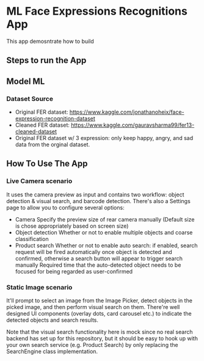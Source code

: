 # ML Face Expressions Recognitions App

This app demosntrate how to build 

## Steps to run the App


## Model ML
### Dataset Source

* Original FER dataset: https://www.kaggle.com/jonathanoheix/face-expression-recognition-dataset
* Cleaned FER dataset: https://www.kaggle.com/gauravsharma99/fer13-cleaned-dataset
* Original FER dataset w/ 3 expression: only keep happy, angry, and sad data from the orginal dataset.

## How To Use The App


### Live Camera scenario
It uses the camera preview as input and contains two workflow: object detection & visual search, and barcode detection. There's also a Settings page to allow you to configure several options:

* Camera
Specify the preview size of rear camera manually (Default size is chose appropriately based on screen size)
* Object detection
Whether or not to enable multiple objects and coarse classification
* Product search
Whether or not to enable auto search: if enabled, search request will be fired automatically once object is detected and confirmed, otherwise a search button will appear to trigger search manually
Required time that the auto-detected object needs to be focused for being regarded as user-confirmed

### Static Image scenario
It'll prompt to select an image from the Image Picker, detect objects in the picked image, and then perform visual search on them. There're well designed UI components (overlay dots, card carousel etc.) to indicate the detected objects and search results.

Note that the visual search functionality here is mock since no real search backend has set up for this repository, but it should be easy to hook up with your own search service (e.g. Product Search) by only replacing the SearchEngine class implementation.
